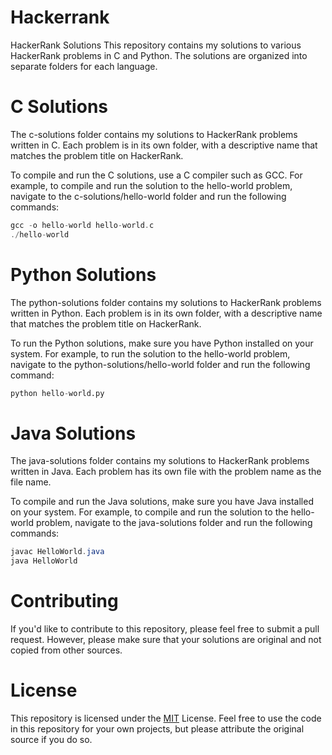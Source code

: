 # Hackerrank
HackerRank Solutions
This repository contains my solutions to various HackerRank problems in C and Python. The solutions are organized into separate folders for each language.

# C Solutions
The c-solutions folder contains my solutions to HackerRank problems written in C. Each problem is in its own folder, with a descriptive name that matches the problem title on HackerRank.

To compile and run the C solutions, use a C compiler such as GCC. For example, to compile and run the solution to the hello-world problem, navigate to the c-solutions/hello-world folder and run the following commands:

```c
gcc -o hello-world hello-world.c
./hello-world
```

# Python Solutions
The python-solutions folder contains my solutions to HackerRank problems written in Python. Each problem is in its own folder, with a descriptive name that matches the problem title on HackerRank.

To run the Python solutions, make sure you have Python installed on your system. For example, to run the solution to the hello-world problem, navigate to the python-solutions/hello-world folder and run the following command:

```python
python hello-world.py
```
# Java Solutions
The java-solutions folder contains my solutions to HackerRank problems written in Java. Each problem has its own file with the problem name as the file name.

To compile and run the Java solutions, make sure you have Java installed on your system. For example, to compile and run the solution to the hello-world problem, navigate to the java-solutions folder and run the following commands:

```java
javac HelloWorld.java
java HelloWorld
```

# Contributing
If you'd like to contribute to this repository, please feel free to submit a pull request. However, please make sure that your solutions are original and not copied from other sources.

# License
This repository is licensed under the [MIT](https://opensource.org/licenses/MIT) License. Feel free to use the code in this repository for your own projects, but please attribute the original source if you do so.
